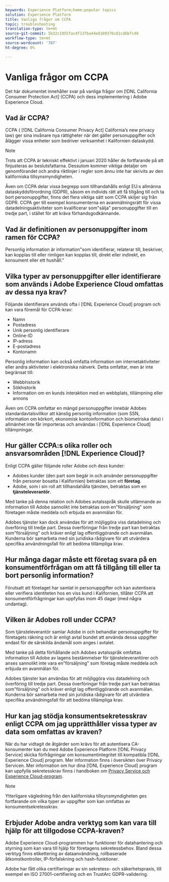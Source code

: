 ```yaml
---
keywords: Experience Platform;home;popular topics
solution: Experience Platform
title: Vanliga frågor om CCPA
topic: troubleshooting
translation-type: tm+mt
source-git-commit: 5b32c1955fac4f137ba44e8189376c81cdbbfc40
workflow-type: tm+mt
source-wordcount: '787'
ht-degree: 0%

---
```



# Vanliga frågor om CCPA

Det här dokumentet innehåller svar på vanliga frågor om [!DNL California Consumer Protection Act] (CCPA) och dess implementering i Adobe Experience Cloud.

## Vad är CCPA?

CCPA ( [!DNL California Consumer Privacy Act] California’s new privacy law) ger sina invånare nya rättigheter när det gäller personuppgifter och ålägger vissa enheter som bedriver verksamhet i Kalifornien dataskydd.

>[!NOTE]
>
>Trots att CCPA är tekniskt effektivt i januari 2020 håller de fortfarande på att finjusteras av beslutsfattarna. Dessutom kommer viktiga detaljer om genomförandet och andra riktlinjer i regler som ännu inte har skrivits av den kaliforniska tillsynsmyndigheten.

Även om CCPA delar vissa begrepp som tillhandahålls enligt EU:s allmänna dataskyddsförordning (GDPR), såsom en individs rätt att få tillgång till och ta bort personuppgifter, finns det flera viktiga sätt som CCPA skiljer sig från GDPR. CCPA ger till exempel konsumenterna en avanmälningsrätt för vissa datadelningsaktiviteter som kvalificerar som&quot;sälja&quot; personuppgifter till en tredje part, i stället för att kräva förhandsgodkännande.

## Vad är definitionen av personuppgifter inom ramen för CCPA?

Personlig information är information&quot;som identifierar, relaterar till, beskriver, kan kopplas till eller rimligen kan kopplas till, direkt eller indirekt, en konsument eller ett hushåll.&quot;

## Vilka typer av personuppgifter eller identifierare som används i Adobe Experience Cloud omfattas av dessa nya krav?

Följande identifierare används ofta i [!DNL Experience Cloud] program och kan vara föremål för CCPA-krav:

- Namn
- Postadress
- Unik personlig identifierare
- Online-ID
- IP-adress
- E-postadress
- Kontonamn

Personlig information kan också omfatta information om internetaktiviteter eller andra aktiviteter i elektroniska nätverk. Detta omfattar, men är inte begränsat till:

- Webbhistorik
- Sökhistorik
- Information om en kunds interaktion med en webbplats, tillämpning eller annons

Även om CCPA omfattar en mängd personuppgifter innebär Adobes standardavtalsvillkor att känslig personlig information (som SSN, information om körkort, ekonomisk kontoinformation och biometriska data) i allmänhet inte får importeras och användas i [!DNL Experience Cloud] tillämpningar.

## Hur gäller CCPA:s olika roller och ansvarsområden [!DNL Experience Cloud]?

Enligt CCPA gäller följande roller Adobe och dess kunder:

- Adobes kunder (den part som begär in och använder personuppgifter från personer bosatta i Kalifornien) betraktas som ett **företag**.
- Adobe, som i sin roll att tillhandahålla tjänsten, betraktas som en **tjänsteleverantör**.

Med tanke på denna relation och Adobes avtalsspråk skulle utlämnande av information till Adobe sannolikt inte betraktas som en&quot;försäljning&quot; som företagen måste meddela och erbjuda en avanmälan för.

Adobes tjänster kan dock användas för att möjliggöra viss datadelning och överföring till tredje part. Dessa överföringar från tredje part kan betraktas som&quot;försäljning&quot; och kräver enligt lag offentliggörande och avanmälan.  Kunderna bör samarbeta med sin juridiska rådgivare för att utvärdera specifika användningsfall för att bedöma tillämpliga krav.

## Hur många dagar måste ett företag svara på en konsumentförfrågan om att få tillgång till eller ta bort personlig information?

Förutsatt att företaget har samlat in personuppgifter och kan autentisera eller verifiera identiteten hos en viss kund i Kalifornien, tillåter CCPA att konsumentförfrågningar kan uppfyllas inom 45 dagar (med några undantag).

## Vilken är Adobes roll under CCPA?

Som tjänsteleverantör samlar Adobe in och behandlar personuppgifter för företagets räkning och är enligt avtal bundet att använda dessa uppgifter endast för de särskilda ändamål som anges i avtalet.

Med tanke på detta förhållande och Adobes avtalsspråk omfattas information till Adobe av lagens bestämmelser för tjänsteleverantörer och anses sannolikt inte vara en&quot;försäljning&quot; som företag måste meddela och erbjuda en avanmälan för.

Adobes tjänster kan användas för att möjliggöra viss datadelning och överföring till tredje part. Dessa överföringar från tredje part kan betraktas som&quot;försäljning&quot; och kräver enligt lag offentliggörande och avanmälan.  Kunderna bör samarbeta med sin juridiska rådgivare för att utvärdera specifika användningsfall för att bedöma tillämpliga krav.

## Hur kan jag stödja konsumentsekretesskrav enligt CCPA om jag upprätthåller vissa typer av data som omfattas av kraven?

När du har vidtagit de åtgärder som krävs för att autentisera CA-konsumenter kan du med Adobe Experience Platform [!DNL Privacy Service] skicka förfrågningar om konsumentintegritet till kompatibla [!DNL Experience Cloud] program. Mer information finns i översikten över [](../home.md) Privacy Servicen. Mer information om hur dina [!DNL Experience Cloud] program kan uppfylla sekretesskrav finns i handboken om [Privacy Service och Experience Cloud-program](../experience-cloud-apps.md).

>[!NOTE]
>
>Ytterligare vägledning från den kaliforniska tillsynsmyndigheten ges fortfarande om vilka typer av uppgifter som kan omfattas av konsumentsekretesskrav.

## Erbjuder Adobe andra verktyg som kan vara till hjälp för att tillgodose CCPA-kraven?

Adobe Experience Cloud-programmen har funktioner för datahantering och styrning som kan vara till hjälp för företagens sekretessbehov. Bland dessa verktyg finns etikettering av dataanvändning, rollbaserade åtkomstkontroller, IP-förfalskning och hash-funktioner.

Adobe har fått olika certifieringar av sin sekretess- och säkerhetspraxis, till exempel en ISO 27001-certifiering och en TrustArc GDPR-validering.